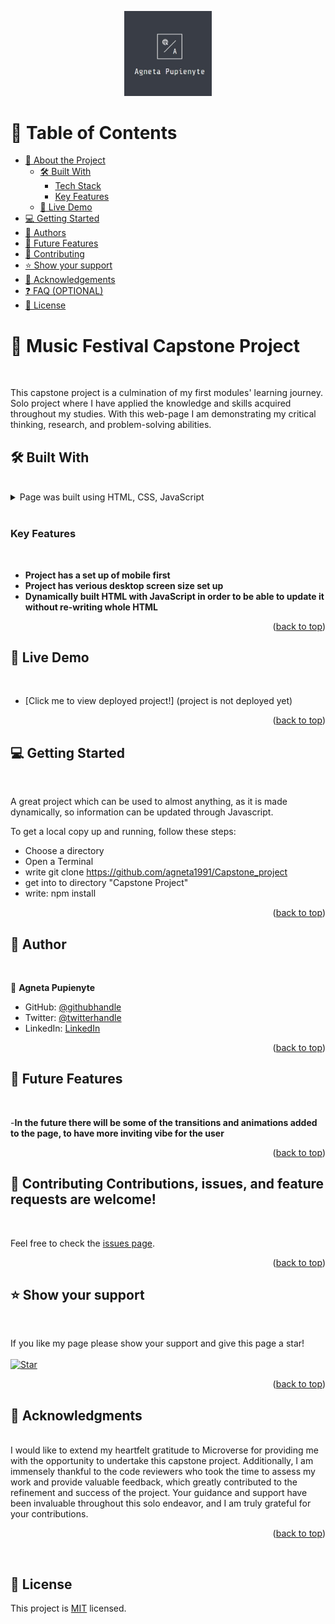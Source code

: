 <a name="readme-top"></a>

<div align="center">
  
  <img src="images/logo.jpg" alt="logo" width="140"  height="auto" />
  <br/>

</div>

# 📗 Table of Contents

- [📖 About the Project](#about-project)
  - [🛠 Built With](#built-with)
    - [Tech Stack](#tech-stack)
    - [Key Features](#key-features)
  - [🚀 Live Demo](#live-demo)
- [💻 Getting Started](#getting-started)
- [👥 Authors](#authors)
- [🔭 Future Features](#future-features)
- [🤝 Contributing](#contributing)
- [⭐️ Show your support](#support)
- [🙏 Acknowledgements](#acknowledgements)
- [❓ FAQ (OPTIONAL)](#faq)
- [📝 License](#license)


# 📖 Music Festival Capstone Project <a name="about-project"></a>
<br>

This capstone project is a culmination of my first modules' learning journey. Solo project where I have applied the knowledge and skills acquired throughout my studies. With this web-page I am demonstrating my critical thinking, research, and problem-solving abilities.

## 🛠 Built With <a name="built-with"></a>
<br>

<details>
  <summary>Page was built using HTML, CSS, JavaScript</summary>
</details>
<br>

### Key Features <a name="key-features"></a>

<br>

- **Project has a set up of mobile first**
- **Project has verious desktop screen size set up**
- **Dynamically built HTML with JavaScript in order to be able to update it without re-writing whole HTML**


<p align="right">(<a href="#readme-top">back to top</a>)</p>



## 🚀 Live Demo <a name="live-demo"></a>
<br>

- [Click me to view deployed project!] (project is not deployed yet)

<p align="right">(<a href="#readme-top">back to top</a>)</p>


## 💻 Getting Started <a name="getting-started"></a>
<br>

A great project which can be used to almost anything, as it is made dynamically, so information can be updated through Javascript.

To get a local copy up and running, follow these steps:
<br>
- Choose a directory
- Open a Terminal
- write git clone https://github.com/agneta1991/Capstone_project
- get into to directory "Capstone Project"
- write: npm install

<p align="right">(<a href="#readme-top">back to top</a>)</p>


## 👥 Author <a name="authors"></a>
<br>


👤 **Agneta Pupienyte**

- GitHub: [@githubhandle](https://github.com/agneta1991)
- Twitter: [@twitterhandle](https://twitter.com/pupienytea)
- LinkedIn: [LinkedIn](https://www.linkedin.com/in/agneta-pupienyte-124a27256/?originalSubdomain=lt)


<p align="right">(<a href="#readme-top">back to top</a>)</p>



## 🔭 Future Features <a name="future-features"></a>
<br>

-**In the future there will be some of the transitions and animations added to the page, to have more inviting vibe for the user**


<p align="right">(<a href="#readme-top">back to top</a>)</p>


## 🤝 Contributing <a name="contributing"></a>Contributions, issues, and feature requests are welcome!
<br>

Feel free to check the [issues page](https://github.com/agneta1991/Capstone-project/issues).

<p align="right">(<a href="#readme-top">back to top</a>)</p>



## ⭐️ Show your support <a name="support"></a>
<br>

If you like my page please show your support and give this page a star!
<br>
<br>
[![Star](https://img.shields.io/github/stars/agneta1991/capstone_project?style=social)](https://github.com/agneta1991/capstone_project)



<p align="right">(<a href="#readme-top">back to top</a>)</p>


## 🙏 Acknowledgments <a name="acknowledgements"></a>

<br>
I would like to extend my heartfelt gratitude to Microverse for providing me with the opportunity to undertake this capstone project. Additionally, I am immensely thankful to the code reviewers who took the time to assess my work and provide valuable feedback, which greatly contributed to the refinement and success of the project. Your guidance and support have been invaluable throughout this solo endeavor, and I am truly grateful for your contributions.

<p align="right">(<a href="#readme-top">back to top</a>)</p>
<br>

## 📝 License <a name="license"></a>

This project is [MIT](./MIT.md) licensed.